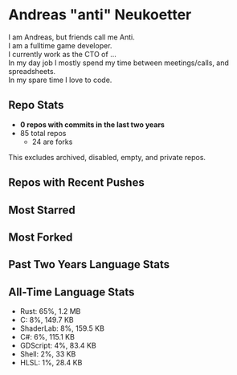 
# Andreas "anti" Neukoetter

I am Andreas, but friends call me Anti.  
I am a fulltime game developer.  
I currently work as the CTO of ...  
In my day job I mostly spend my time between meetings/calls, and spreadsheets.  
In my spare time I love to code.  

## Repo Stats
- **0 repos with commits in the last two years**
- 85 total repos
  - 24 are forks

This excludes archived, disabled, empty, and private repos.

## Repos with Recent Pushes


## Most Starred


## Most Forked


## Past Two Years Language Stats


## All-Time Language Stats
- Rust: 65%, 1.2 MB
- C: 8%, 149.7 KB
- ShaderLab: 8%, 159.5 KB
- C#: 6%, 115.1 KB
- GDScript: 4%, 83.4 KB
- Shell: 2%, 33 KB
- HLSL: 1%, 28.4 KB

